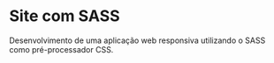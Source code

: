 # Site com SASS
Desenvolvimento de uma aplicação web responsiva utilizando o SASS como pré-processador CSS.


